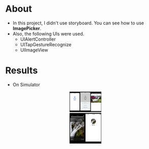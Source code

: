 # About
* In this project, I didn't use storyboard. You can see how to use **ImagePicker**.
* Also, the following UIs were used.
    - UIAlertController
    - UITapGestureRecognize
    - UIImageView

# Results
* On Simulator
<center><img src="./images/result1.png" width="20%" height="15%"></img></center>
<center><img src="./images/result2.png" width="20%" height="15%"></img></center>

